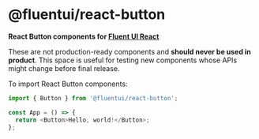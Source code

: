 # @fluentui/react-button

**React Button components for [Fluent UI React](https://developer.microsoft.com/en-us/fluentui)**

These are not production-ready components and **should never be used in product**. This space is useful for testing new components whose APIs might change before final release.

To import React Button components:

```js
import { Button } from '@fluentui/react-button';

const App = () => {
  return <Button>Hello, world!</Button>;
};
```
